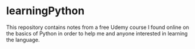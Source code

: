 # learningPython

This repository contains notes from a free Udemy course I found online on the
basics of Python in order to help me and anyone interested in learning the
language.
